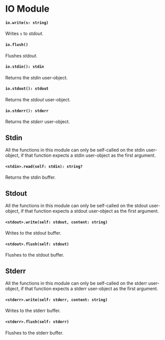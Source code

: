 # IO Module

#### `io.write(s: string)`
Writes `s` to *stdout*.

#### `io.flush()`
Flushes *stdout*.

#### `io.stdin(): stdin`
Returns the *stdin* user-object.

#### `io.stdout(): stdout`
Returns the *stdout* user-object.

#### `io.stderr(): stderr`
Returns the *stderr* user-object.

## Stdin
All the functions in this module can only be self-called on the stdin user-object, if that function expects a stdin user-object as the first argument.

#### `<stdin>.read(self: stdin): string?`
Returns the stdin buffer.

## Stdout
All the functions in this module can only be self-called on the stdout user-object, if that function expects a stdout user-object as the first argument.

#### `<stdout>.write(self: stdout, content: string)`
Writes to the stdout buffer.

#### `<stdout>.flush(self: stdout)`
Flushes to the stdout buffer.

## Stderr
All the functions in this module can only be self-called on the stderr user-object, if that function expects a stderr user-object as the first argument.

#### `<stderr>.write(self: stderr, content: string)`
Writes to the stderr buffer.

#### `<stderr>.flush(self: stderr)`
Flushes to the stderr buffer.
